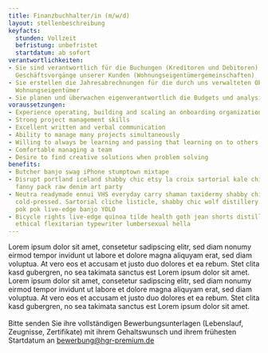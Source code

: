```yaml
---
title: Finanzbuchhalter/in (m/w/d)
layout: stellenbeschreibung
keyfacts:
  stunden: Vollzeit
  befristung: unbefristet
  startdatum: ab sofort
verantwortlichkeiten:
- Sie sind verantwortlich für die Buchungen (Kreditoren und Debitoren) aller laufenden
  Geschäftsvorgänge unserer Kunden (Wohnungseigentümergemeinschaften)
- Sie erstellen die Jahresabrechnungen für die durch uns verwalteten Objekte und deren
  Wohnungseigentümer
- Sie planen und überwachen eigenverantwortlich die Budgets und analysieren die Kostenentwicklung
voraussetzungen:
- Experience operating, building and scaling an onboarding organization
- Strong project management skills
- Excellent written and verbal communication
- Ability to manage many projects simultaneously
- Willing to always be learning and passing that learning on to others
- Comfortable managing a team
- Desire to find creative solutions when problem solving
benefits:
- Butcher banjo swag iPhone stumptown mixtape
- Disrupt portland iceland shabby chic etsy la croix sartorial kale chips taiyaki
  fanny pack raw denim art party
- Neutra readymade ennui VHS everyday carry shaman taxidermy shabby chic microdosing
  cold-pressed. Sartorial cliche listicle, shabby chic wolf distillery actually crucifix
  pok pok live-edge banjo YOLO
- Bicycle rights live-edge quinoa tilde health goth jean shorts distillery organic
  ethical flexitarian typewriter lumbersexual hella
---
```


Lorem ipsum dolor sit amet, consetetur sadipscing elitr, sed diam nonumy eirmod tempor invidunt ut labore et dolore magna aliquyam erat, sed diam voluptua. At vero eos et accusam et justo duo dolores et ea rebum. Stet clita kasd gubergren, no sea takimata sanctus est Lorem ipsum dolor sit amet. Lorem ipsum dolor sit amet, consetetur sadipscing elitr, sed diam nonumy eirmod tempor invidunt ut labore et dolore magna aliquyam erat, sed diam voluptua. At vero eos et accusam et justo duo dolores et ea rebum. Stet clita kasd gubergren, no sea takimata sanctus est Lorem ipsum dolor sit amet.\
\
Bitte senden Sie ihre vollständigen Bewerbungsunterlagen (Lebenslauf, Zeugnisse, Zertifikate) mit ihrem Gehaltswunsch und ihrem frühesten Startdatum an [bewerbung@hgr-premium.de](mailto:bewerbung@hgr-premium.de?subject=Bewerbung%20Finanzbuchhalter/in)